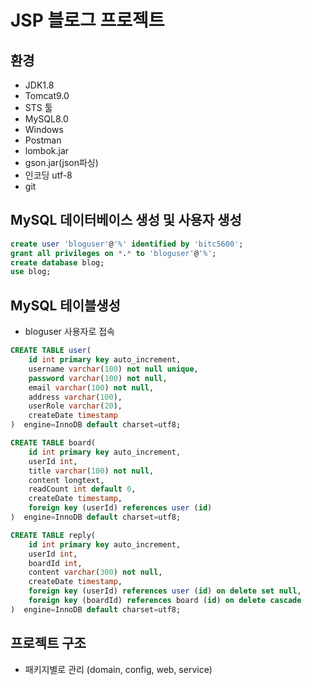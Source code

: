 # JSP 블로그 프로젝트

## 환경
- JDK1.8
- Tomcat9.0
- STS 툴
- MySQL8.0
- Windows
- Postman
- lombok.jar
- gson.jar(json파싱)
- 인코딩 utf-8
- git

## MySQL 데이터베이스 생성 및 사용자 생성

```sql
create user 'bloguser'@'%' identified by 'bitc5600';
grant all privileges on *.* to 'bloguser'@'%';
create database blog;
use blog;
```

## MySQL 테이블생성
- bloguser 사용자로 접속

``` sql
CREATE TABLE user(
    id int primary key auto_increment,
    username varchar(100) not null unique,
    password varchar(100) not null,
    email varchar(100) not null,
    address varchar(100),
    userRole varchar(20),
    createDate timestamp
)  engine=InnoDB default charset=utf8;

CREATE TABLE board(
    id int primary key auto_increment,
    userId int,
    title varchar(100) not null,
    content longtext,
    readCount int default 0,
    createDate timestamp,
    foreign key (userId) references user (id)
)  engine=InnoDB default charset=utf8;

CREATE TABLE reply(
    id int primary key auto_increment,
    userId int,
    boardId int,
    content varchar(300) not null,
    createDate timestamp,
    foreign key (userId) references user (id) on delete set null,
    foreign key (boardId) references board (id) on delete cascade
)  engine=InnoDB default charset=utf8;
```

## 프로젝트 구조 
- 패키지별로 관리 (domain, config, web, service)

